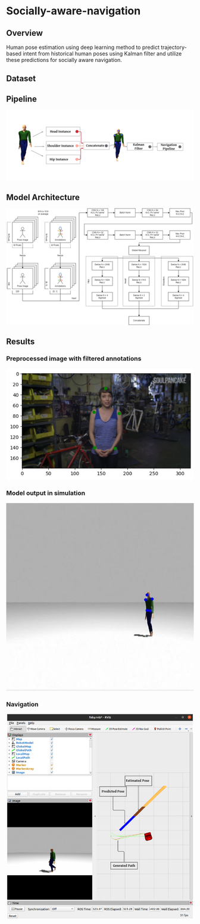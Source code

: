 # Socially-aware-navigation

## Overview
Human pose estimation using deep learning method to predict trajectory-based intent from historical human poses using Kalman filter and utilize these predictions for socially aware navigation.

## Dataset


## Pipeline
<p align="middle">
  <img src="Assets/pipeline.png"/>
</p>

## Model Architecture
<p align="middle">
  <img src="Assets/Architecture_Horizontal.png"/>
</p>

## Results
### Preprocessed image with filtered annotations
<p align="middle">
  <img src="Results/filtered.png"/>
</p>

### Model output in simulation
<p align="center">
<img src="./Results/sim_output.gif"/>
</p>

### Navigation
<p align="center">
<img src="./Results/nav_output.png" width= 500/>
</p>
